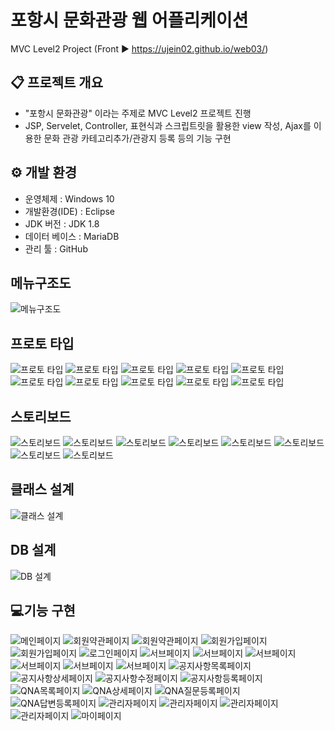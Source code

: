 # 포항시 문화관광 웹 어플리케이션
MVC Level2 Project (Front ▶ https://ujein02.github.io/web03/)

## :clipboard: 프로젝트 개요

- "포항시 문화관광" 이라는 주제로 MVC Level2 프로젝트 진행
- JSP, Servelet, Controller, 표현식과 스크립트릿을 활용한 view 작성, Ajax를 이용한 문화 관광 카테고리추가/관광지 등록 등의 기능 구현


## ⚙ 개발 환경
- 운영체제 : Windows 10
- 개발환경(IDE) : Eclipse
- JDK 버전 : JDK 1.8
- 데이터 베이스 : MariaDB
- 관리 툴 : GitHub


## 메뉴구조도
![메뉴구조도](./images/menu.png)



## 프로토 타입
![프로토 타입](./images/p2.png)
![프로토 타입](./images/p3.png)
![프로토 타입](./images/p4.png)
![프로토 타입](./images/p6.png)
![프로토 타입](./images/p7.png)
![프로토 타입](./images/p16.png)
![프로토 타입](./images/p17.png)
![프로토 타입](./images/p18.png)
![프로토 타입](./images/p19.png)
![프로토 타입](./images/p20.png)


## 스토리보드
![스토리보드](./images/story1.png)
![스토리보드](./images/story2.png)
![스토리보드](./images/story3.png)
![스토리보드](./images/story4.png)
![스토리보드](./images/story5.png)
![스토리보드](./images/story6.png)
![스토리보드](./images/story7.png)
![스토리보드](./images/story12.png)


## 클래스 설계
![클래스 설계](./images/class.png)


## DB 설계
![DB 설계](./images/db.png)


## 💻기능 구현
![메인페이지](./images/0.png "메인페이지 첫 번째")
![회원약관페이지](./images/1.png "회원약관 페이지1")
![회원약관페이지](./images/2.png "회원약관 페이지2")
![회원가입페이지](./images/3.png "회원가입 페이지1")
![회원가입페이지](./images/4.png "회원가입 페이지2")
![로그인페이지](./images/5.png "로그인 페이지")
![서브페이지](./images/11.png "장소전체목록 페이지")
![서브페이지](./images/12.png "장소목록 페이지")
![서브페이지](./images/13.png "장소상세보기 페이지1")
![서브페이지](./images/14.png "장소상세보기 페이지2")
![서브페이지](./images/15.png "장소 수정 페이지1")
![서브페이지](./images/16.png "장소 수정 페이지2")
![공지사항목록페이지](./images/17.png "공지사항 목록 페이지")
![공지사항상세페이지](./images/18.png "공지사항 상세보기 페이지")
![공지사항수정페이지](./images/19.png "공지사항 수정 페이지")
![공지사항등록페이지](./images/20.png "공지사항 등록 페이지")
![QNA목록페이지](./images/21.png "QNA목록 페이지")
![QNA상세페이지](./images/22.png "QNA상세 페이지")
![QNA질문등록페이지](./images/23.png "QNA질문등록 페이지")
![QNA답변등록페이지](./images/24.png "QNA답변등록 페이지")
![관리자페이지](./images/7.png "회원목록 페이지")
![관리자페이지](./images/8.png "회원정보수정 페이지")
![관리자페이지](./images/9.png "장소등록 페이지1")
![관리자페이지](./images/10.png "장소등록 페이지2")
![마이페이지](./images/26.png "회원정보수정 페이지")